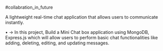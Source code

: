 #collabration_in_future


A lightweight real-time chat application that allows users to communicate instantly.

• -> In this project, Build a Mini Chat box application using MongoDB, Express.js which will allow users
to perform basic chat functionalities like adding, deleting, editing, and updating messages.
